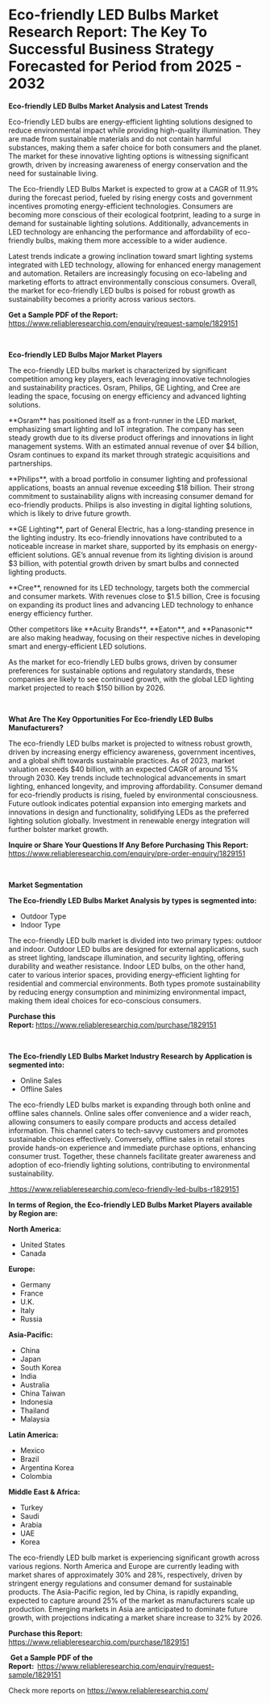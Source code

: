<p><h1>Eco-friendly LED Bulbs Market Research Report: The Key To Successful Business Strategy Forecasted for Period from 2025 - 2032</h1></p><p><strong>Eco-friendly LED Bulbs Market Analysis and Latest Trends</strong></p>
<p><p>Eco-friendly LED bulbs are energy-efficient lighting solutions designed to reduce environmental impact while providing high-quality illumination. They are made from sustainable materials and do not contain harmful substances, making them a safer choice for both consumers and the planet. The market for these innovative lighting options is witnessing significant growth, driven by increasing awareness of energy conservation and the need for sustainable living.</p><p>The Eco-friendly LED Bulbs Market is expected to grow at a CAGR of 11.9% during the forecast period, fueled by rising energy costs and government incentives promoting energy-efficient technologies. Consumers are becoming more conscious of their ecological footprint, leading to a surge in demand for sustainable lighting solutions. Additionally, advancements in LED technology are enhancing the performance and affordability of eco-friendly bulbs, making them more accessible to a wider audience.</p><p>Latest trends indicate a growing inclination toward smart lighting systems integrated with LED technology, allowing for enhanced energy management and automation. Retailers are increasingly focusing on eco-labeling and marketing efforts to attract environmentally conscious consumers. Overall, the market for eco-friendly LED bulbs is poised for robust growth as sustainability becomes a priority across various sectors.</p></p>
<p><strong>Get a Sample PDF of the Report:&nbsp;</strong> <a href="https://www.reliableresearchiq.com/enquiry/request-sample/1829151?utm_campaign=3514&utm_medium=2&utm_source=Github&utm_content=ia&utm_term=26032025&utm_id=eco-friendly-led-bulbs">https://www.reliableresearchiq.com/enquiry/request-sample/1829151</a></p>
<p>&nbsp;</p>
<p><strong>Eco-friendly LED Bulbs Major Market Players</strong></p>
<p><p>The eco-friendly LED bulbs market is characterized by significant competition among key players, each leveraging innovative technologies and sustainability practices. Osram, Philips, GE Lighting, and Cree are leading the space, focusing on energy efficiency and advanced lighting solutions.</p><p>**Osram** has positioned itself as a front-runner in the LED market, emphasizing smart lighting and IoT integration. The company has seen steady growth due to its diverse product offerings and innovations in light management systems. With an estimated annual revenue of over $4 billion, Osram continues to expand its market through strategic acquisitions and partnerships.</p><p>**Philips**, with a broad portfolio in consumer lighting and professional applications, boasts an annual revenue exceeding $18 billion. Their strong commitment to sustainability aligns with increasing consumer demand for eco-friendly products. Philips is also investing in digital lighting solutions, which is likely to drive future growth.</p><p>**GE Lighting**, part of General Electric, has a long-standing presence in the lighting industry. Its eco-friendly innovations have contributed to a noticeable increase in market share, supported by its emphasis on energy-efficient solutions. GE’s annual revenue from its lighting division is around $3 billion, with potential growth driven by smart bulbs and connected lighting products.</p><p>**Cree**, renowned for its LED technology, targets both the commercial and consumer markets. With revenues close to $1.5 billion, Cree is focusing on expanding its product lines and advancing LED technology to enhance energy efficiency further. </p><p>Other competitors like **Acuity Brands**, **Eaton**, and **Panasonic** are also making headway, focusing on their respective niches in developing smart and energy-efficient LED solutions.</p><p>As the market for eco-friendly LED bulbs grows, driven by consumer preferences for sustainable options and regulatory standards, these companies are likely to see continued growth, with the global LED lighting market projected to reach $150 billion by 2026.</p></p>
<p>&nbsp;</p>
<p><strong>What Are The Key Opportunities For Eco-friendly LED Bulbs Manufacturers?</strong></p>
<p><p>The eco-friendly LED bulbs market is projected to witness robust growth, driven by increasing energy efficiency awareness, government incentives, and a global shift towards sustainable practices. As of 2023, market valuation exceeds $40 billion, with an expected CAGR of around 15% through 2030. Key trends include technological advancements in smart lighting, enhanced longevity, and improving affordability. Consumer demand for eco-friendly products is rising, fueled by environmental consciousness. Future outlook indicates potential expansion into emerging markets and innovations in design and functionality, solidifying LEDs as the preferred lighting solution globally. Investment in renewable energy integration will further bolster market growth.</p></p>
<p><strong>Inquire or Share Your Questions If Any Before Purchasing This Report:</strong> <a href="https://www.reliableresearchiq.com/enquiry/pre-order-enquiry/1829151?utm_campaign=3514&utm_medium=2&utm_source=Github&utm_content=ia&utm_term=26032025&utm_id=eco-friendly-led-bulbs">https://www.reliableresearchiq.com/enquiry/pre-order-enquiry/1829151</a></p>
<p>&nbsp;</p>
<p><strong>Market Segmentation</strong></p>
<p><strong>The Eco-friendly LED Bulbs Market Analysis by types is segmented into:</strong></p>
<p><ul><li>Outdoor Type</li><li>Indoor Type</li></ul></p>
<p><p>The eco-friendly LED bulb market is divided into two primary types: outdoor and indoor. Outdoor LED bulbs are designed for external applications, such as street lighting, landscape illumination, and security lighting, offering durability and weather resistance. Indoor LED bulbs, on the other hand, cater to various interior spaces, providing energy-efficient lighting for residential and commercial environments. Both types promote sustainability by reducing energy consumption and minimizing environmental impact, making them ideal choices for eco-conscious consumers.</p></p>
<p><strong>Purchase this Report:&nbsp;</strong><a href="https://www.reliableresearchiq.com/purchase/1829151?utm_campaign=3514&utm_medium=2&utm_source=Github&utm_content=ia&utm_term=26032025&utm_id=eco-friendly-led-bulbs">https://www.reliableresearchiq.com/purchase/1829151</a></p>
<p>&nbsp;</p>
<p><strong>The Eco-friendly LED Bulbs Market Industry Research by Application is segmented into:</strong></p>
<p><ul><li>Online Sales</li><li>Offline Sales</li></ul></p>
<p><p>The eco-friendly LED bulbs market is expanding through both online and offline sales channels. Online sales offer convenience and a wider reach, allowing consumers to easily compare products and access detailed information. This channel caters to tech-savvy customers and promotes sustainable choices effectively. Conversely, offline sales in retail stores provide hands-on experience and immediate purchase options, enhancing consumer trust. Together, these channels facilitate greater awareness and adoption of eco-friendly lighting solutions, contributing to environmental sustainability.</p></p>
<p><a href="https://www.reliableresearchiq.com/eco-friendly-led-bulbs-r1829151?utm_campaign=3514&utm_medium=2&utm_source=Github&utm_content=ia&utm_term=26032025&utm_id=eco-friendly-led-bulbs">&nbsp;https://www.reliableresearchiq.com/eco-friendly-led-bulbs-r1829151</a></p>
<p><strong>In terms of Region, the Eco-friendly LED Bulbs Market Players available by Region are:</strong></p>
<p>
    <p> <strong> North America: </strong>
        <ul>
            <li>United States</li>
            <li>Canada</li>
        </ul>
        </p> 
    <p> <strong> Europe: </strong>
        <ul>
            <li>Germany</li>
            <li>France</li>
            <li>U.K.</li>
            <li>Italy</li>
            <li>Russia</li>
        </ul>
        </p> 
    <p> <strong> Asia-Pacific: </strong>
        <ul>
            <li>China</li>
            <li>Japan</li>
            <li>South Korea</li>
            <li>India</li>
            <li>Australia</li>
            <li>China Taiwan</li>
            <li>Indonesia</li>
            <li>Thailand</li>
            <li>Malaysia</li>
        </ul>
        </p> 
    <p> <strong> Latin America: </strong>
        <ul>
            <li>Mexico</li>
            <li>Brazil</li>
            <li>Argentina Korea</li>
            <li>Colombia</li>
        </ul>
        </p> 
    <p> <strong> Middle East & Africa: </strong>
        <ul>
            <li>Turkey</li>
            <li>Saudi</li>
            <li>Arabia</li>
            <li>UAE</li>
            <li>Korea</li>
        </ul>
    </p>
    </p>
<p><p>The eco-friendly LED bulb market is experiencing significant growth across various regions. North America and Europe are currently leading with market shares of approximately 30% and 28%, respectively, driven by stringent energy regulations and consumer demand for sustainable products. The Asia-Pacific region, led by China, is rapidly expanding, expected to capture around 25% of the market as manufacturers scale up production. Emerging markets in Asia are anticipated to dominate future growth, with projections indicating a market share increase to 32% by 2026.</p></p>
<p><strong>Purchase this Report: </strong><a href="https://www.reliableresearchiq.com/purchase/1829151?utm_campaign=3514&utm_medium=2&utm_source=Github&utm_content=ia&utm_term=26032025&utm_id=eco-friendly-led-bulbs">https://www.reliableresearchiq.com/purchase/1829151</a></p>
<p>&nbsp;<strong>Get a Sample PDF of the Report:&nbsp;&nbsp;</strong><a href="https://www.reliableresearchiq.com/enquiry/request-sample/1829151?utm_campaign=3514&utm_medium=2&utm_source=Github&utm_content=ia&utm_term=26032025&utm_id=eco-friendly-led-bulbs">https://www.reliableresearchiq.com/enquiry/request-sample/1829151</a></p>
<p><strong></strong></p>
<p>Check more reports on <a href="https://www.reliableresearchiq.com/?utm_campaign=3514&utm_medium=2&utm_source=Github&utm_content=ia&utm_term=26032025&utm_id=eco-friendly-led-bulbs">https://www.reliableresearchiq.com/</a></p>